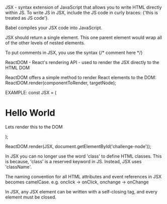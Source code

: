 JSX - syntax extension of JavaScript that allows you to write HTML directly within JS. 
To write JS in JSX, include the JS code in curly braces: {'this is treated as JS code'}.

Babel compiles your JSX code into JavaScript.

JSX should return a single element. This one parent element would wrap all of the other levels of nested elements.

To put comments in JSX, you use the syntax {/* comment here */}

ReactDOM - React's rendering API - used to render the JSX directly to the HTML DOM

ReactDOM offers a simple method to render React elements to the DOM:
ReactDOM.render(componentToRender, targetNode);

EXAMPLE:
const JSX = (
<div>
	<h1>Hello World</h1>
	<p>Lets render this to the DOM</p>
</div>
);

ReactDOM.render(JSX, document.getElementById('challenge-node'));

In JSX you can no longer use the word 'class' to define HTML classes. This is because, 'class' is a reserved keyword in JS. Instead, JSX uses 'className'.

The naming convention for all HTML attributes and event references in JSX becomes camelCase.
e.g. onclick -> onClick, onchange -> onChange

In JSX, any JSX element can be written with a self-closing tag, and every element must be closed. 